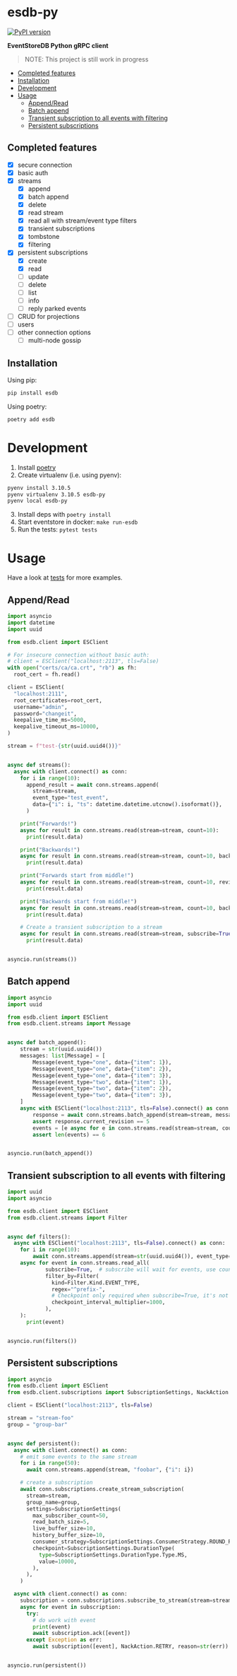 # esdb-py

[![PyPI version](https://badge.fury.io/py/esdb.svg)](https://pypi.org/project/esdb/)

**EventStoreDB Python gRPC client**
> NOTE: This project is still work in progress

<!-- TOC -->
* [Completed features](#completed-features)
* [Installation](#installation)
* [Development](#development)
* [Usage](#usage)
  * [Append/Read](#appendread)
  * [Batch append](#batch-append)
  * [Transient subscription to all events with filtering](#transient-subscription-to-all-events-with-filtering)
  * [Persistent subscriptions](#persistent-subscriptions)
<!-- TOC -->

## Completed features
- [x] secure connection
- [x] basic auth
- [x] streams
  - [x] append
  - [x] batch append
  - [x] delete
  - [x] read stream
  - [x] read all with stream/event type filters
  - [x] transient subscriptions
  - [x] tombstone
  - [x] filtering
- [x] persistent subscriptions
    - [x] create
    - [x] read
    - [ ] update
    - [ ] delete
    - [ ] list
    - [ ] info
    - [ ] reply parked events 
- [ ] CRUD for projections
- [ ] users
- [ ] other connection options
  - [ ] multi-node gossip

## Installation
Using pip:
```sh
pip install esdb
```
Using poetry:
```sh
poetry add esdb
```

# Development
1. Install [poetry](https://python-poetry.org/docs/#installation)
2. Create virtualenv (i.e. using pyenv):
```sh
pyenv install 3.10.5
pyenv virtualenv 3.10.5 esdb-py
pyenv local esdb-py
```
3. Install deps with `poetry install`
4. Start eventstore in docker: `make run-esdb`
5. Run the tests: `pytest tests`

# Usage

Have a look at [tests](https://github.com/andriykohut/esdb-py/tree/main/tests) for more examples.

## Append/Read

```py
import asyncio
import datetime
import uuid

from esdb.client import ESClient

# For insecure connection without basic auth:
# client = ESClient("localhost:2113", tls=False)
with open("certs/ca/ca.crt", "rb") as fh:
  root_cert = fh.read()

client = ESClient(
  "localhost:2111",
  root_certificates=root_cert,
  username="admin",
  password="changeit",
  keepalive_time_ms=5000,
  keepalive_timeout_ms=10000,
)

stream = f"test-{str(uuid.uuid4())}"


async def streams():
  async with client.connect() as conn:
    for i in range(10):
      append_result = await conn.streams.append(
        stream=stream,
        event_type="test_event",
        data={"i": i, "ts": datetime.datetime.utcnow().isoformat()},
      )

    print("Forwards!")
    async for result in conn.streams.read(stream=stream, count=10):
      print(result.data)

    print("Backwards!")
    async for result in conn.streams.read(stream=stream, count=10, backwards=True):
      print(result.data)

    print("Forwards start from middle!")
    async for result in conn.streams.read(stream=stream, count=10, revision=5):
      print(result.data)

    print("Backwards start from middle!")
    async for result in conn.streams.read(stream=stream, count=10, backwards=True, revision=5):
      print(result.data)

    # Create a transient subscription to a stream
    async for result in conn.streams.read(stream=stream, subscribe=True):
      print(result.data)


asyncio.run(streams())
```

## Batch append
```py
import asyncio
import uuid

from esdb.client import ESClient
from esdb.client.streams import Message


async def batch_append():
    stream = str(uuid.uuid4())
    messages: list[Message] = [
        Message(event_type="one", data={"item": 1}),
        Message(event_type="one", data={"item": 2}),
        Message(event_type="one", data={"item": 3}),
        Message(event_type="two", data={"item": 1}),
        Message(event_type="two", data={"item": 2}),
        Message(event_type="two", data={"item": 3}),
    ]
    async with ESClient("localhost:2113", tls=False).connect() as conn:
        response = await conn.streams.batch_append(stream=stream, messages=messages)
        assert response.current_revision == 5
        events = [e async for e in conn.streams.read(stream=stream, count=50)]
        assert len(events) == 6


asyncio.run(batch_append())
```

## Transient subscription to all events with filtering

```py
import uuid
import asyncio

from esdb.client import ESClient
from esdb.client.streams import Filter


async def filters():
  async with ESClient("localhost:2113", tls=False).connect() as conn:
    for i in range(10):
        await conn.streams.append(stream=str(uuid.uuid4()), event_type=f"prefix-{i}", data=b"")
    async for event in conn.streams.read_all(
            subscribe=True,  # subscribe will wait for events, use count=<n> to read <n> events and stop
            filter_by=Filter(
              kind=Filter.Kind.EVENT_TYPE,
              regex="^prefix-",
              # Checkpoint only required when subscribe=True, it's not needed when using count=<int>
              checkpoint_interval_multiplier=1000,
            ),
    ):
      print(event)


asyncio.run(filters())
```

## Persistent subscriptions

```python
import asyncio
from esdb.client import ESClient
from esdb.client.subscriptions import SubscriptionSettings, NackAction

client = ESClient("localhost:2113", tls=False)

stream = "stream-foo"
group = "group-bar"


async def persistent():
  async with client.connect() as conn:
    # emit some events to the same stream
    for i in range(50):
      await conn.streams.append(stream, "foobar", {"i": i})

    # create a subscription
    await conn.subscriptions.create_stream_subscription(
      stream=stream,
      group_name=group,
      settings=SubscriptionSettings(
        max_subscriber_count=50,
        read_batch_size=5,
        live_buffer_size=10,
        history_buffer_size=10,
        consumer_strategy=SubscriptionSettings.ConsumerStrategy.ROUND_ROBIN,
        checkpoint=SubscriptionSettings.DurationType(
          type=SubscriptionSettings.DurationType.Type.MS,
          value=10000,
        ),
      ),
    )

  async with client.connect() as conn:
    subscription = conn.subscriptions.subscribe_to_stream(stream=stream, group_name=group, buffer_size=5)
    async for event in subscription:
      try:
        # do work with event
        print(event)
        await subscription.ack([event])
      except Exception as err:
        await subscription([event], NackAction.RETRY, reason=str(err))


asyncio.run(persistent())
```